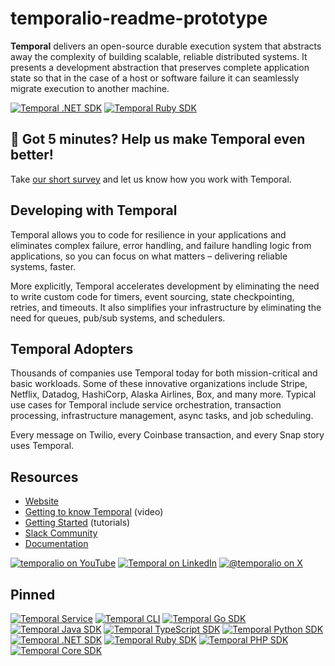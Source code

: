 # temporalio-readme-prototype

**Temporal** delivers an open-source durable execution system that abstracts away the complexity of building scalable, reliable distributed systems. It presents a development abstraction that preserves complete application state so that in the case of a host or software failure it can seamlessly migrate execution to another machine.


[![Temporal .NET SDK](https://github-readme-stats.vercel.app/api/pin/?username=temporalio&repo=sdk-dotnet&show_icons=true&theme=default#gh-light-mode-only)](https://github.com/temporalio/sdk-dotnet)
[![Temporal Ruby SDK](https://github-readme-stats.vercel.app/api/pin/?username=temporalio&repo=sdk-ruby&show_icons=true&theme=github_dark#gh-dark-mode-only)](https://github.com/temporalio/sdk-ruby)

## 📝 Got 5 minutes? Help us make Temporal even better!
Take [our short survey](https://www.surveymonkey.com/r/CQLWVRB) and let us know how you work with Temporal.

## Developing with Temporal
Temporal allows you to code for resilience in your applications and eliminates complex failure, error handling, and failure handling logic from applications, so you can focus on what matters – delivering reliable systems, faster. 

More explicitly, Temporal accelerates development by eliminating the need to write custom code for timers, event sourcing, state checkpointing, retries, and timeouts. It also simplifies your infrastructure by eliminating the need for queues, pub/sub systems, and schedulers. 

## Temporal Adopters
Thousands of companies use Temporal today for both mission-critical and basic workloads. Some of these innovative organizations include Stripe, Netflix, Datadog, HashiCorp, Alaska Airlines, Box, and many more. Typical use cases for Temporal include service orchestration, transaction processing, infrastructure management, async tasks, and job scheduling. 

Every message on Twilio, every Coinbase transaction, and every Snap story uses Temporal.

## Resources
- [Website](https://temporal.io/)
- [Getting to know Temporal](https://youtu.be/wIpz4ioK0gI) (video)
- [Getting Started](https://learn.temporal.io/getting_started/) (tutorials)
- [Slack Community](https://t.mp/slack) 
- [Documentation](https://docs.temporal.io/)

[![temporalio on YouTube](https://img.shields.io/badge/temporalio-FF0000?style=flat&logo=youtube)](https://www.youtube.com/temporalio)
[![Temporal on LinkedIn](https://img.shields.io/badge/Temporal-0A66C2?style=flat&logo=linkedin)](https://www.linkedin.com/company/temporal-technologies/posts/?feedView=all)
[![@temporalio on X](https://img.shields.io/badge/%40temporalio-black?logo=x)](https://x.com/temporalio)

## Pinned
[![Temporal Service](https://github-readme-stats.vercel.app/api/pin/?username=temporalio&repo=temporal&show_icons=true&theme=github_dark#gh-dark-mode-only)](https://github.com/temporalio/temporal)
[![Temporal CLI](https://github-readme-stats.vercel.app/api/pin/?username=temporalio&repo=cli&show_icons=true&description_lines_count=1&theme=github_dark#gh-dark-mode-only)](https://github.com/temporalio/cli)
[![Temporal Go SDK](https://github-readme-stats.vercel.app/api/pin/?username=temporalio&repo=sdk-go&show_icons=true&theme=github_dark#gh-dark-mode-only)](https://github.com/temporalio/sdk-go)
[![Temporal Java SDK](https://github-readme-stats.vercel.app/api/pin/?username=temporalio&repo=sdk-java&show_icons=true&theme=github_dark#gh-dark-mode-only)](https://github.com/temporalio/sdk-java)
[![Temporal TypeScript SDK](https://github-readme-stats.vercel.app/api/pin/?username=temporalio&repo=sdk-typescript&show_icons=true&theme=github_dark#gh-dark-mode-only)](https://github.com/temporalio/sdk-typescript)
[![Temporal Python SDK](https://github-readme-stats.vercel.app/api/pin/?username=temporalio&repo=sdk-python&show_icons=true&theme=github_dark#gh-dark-mode-only)](https://github.com/temporalio/sdk-python)
[![Temporal .NET SDK](https://github-readme-stats.vercel.app/api/pin/?username=temporalio&repo=sdk-dotnet&show_icons=true&theme=github_dark#gh-dark-mode-only)](https://github.com/temporalio/sdk-dotnet)
[![Temporal Ruby SDK](https://github-readme-stats.vercel.app/api/pin/?username=temporalio&repo=sdk-ruby&show_icons=true&theme=github_dark#gh-dark-mode-only)](https://github.com/temporalio/sdk-ruby)
[![Temporal PHP SDK](https://github-readme-stats.vercel.app/api/pin/?username=temporalio&repo=sdk-php&show_icons=true&theme=github_dark#gh-dark-mode-only)](https://github.com/temporalio/sdk-php)
[![Temporal Core SDK](https://github-readme-stats.vercel.app/api/pin/?username=temporalio&repo=sdk-core&show_icons=true&theme=github_dark#gh-dark-mode-only)](https://github.com/temporalio/sdk-core)



